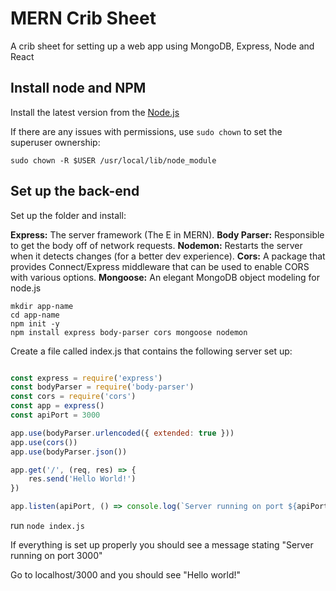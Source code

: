 # MERN Crib Sheet
A crib sheet for setting up a web app using MongoDB, Express, Node and React



## Install node and NPM

Install the latest version from the [Node.js](https://nodejs.org/en/)

If there are any issues with permissions, use ```sudo chown``` to set the superuser ownership:

```
sudo chown -R $USER /usr/local/lib/node_module
```

## Set up the back-end

Set up the folder and install:

**Express:** The server framework (The E in MERN).
**Body Parser:** Responsible to get the body off of network requests.
**Nodemon:** Restarts the server when it detects changes (for a better dev experience).
**Cors:** A package that provides Connect/Express middleware that can be used to enable CORS with various options.
**Mongoose:** An elegant MongoDB object modeling for node.js

```
mkdir app-name
cd app-name
npm init -y
npm install express body-parser cors mongoose nodemon

```

Create a file called index.js that contains the following server set up:

```js

const express = require('express')
const bodyParser = require('body-parser')
const cors = require('cors')
const app = express()
const apiPort = 3000

app.use(bodyParser.urlencoded({ extended: true }))
app.use(cors())
app.use(bodyParser.json())

app.get('/', (req, res) => {
    res.send('Hello World!')
})

app.listen(apiPort, () => console.log(`Server running on port ${apiPort}`))

```

run ```node index.js```

If everything is set up properly you should see a message stating "Server running on port 3000"

Go to localhost/3000 and you should see "Hello world!"




 
